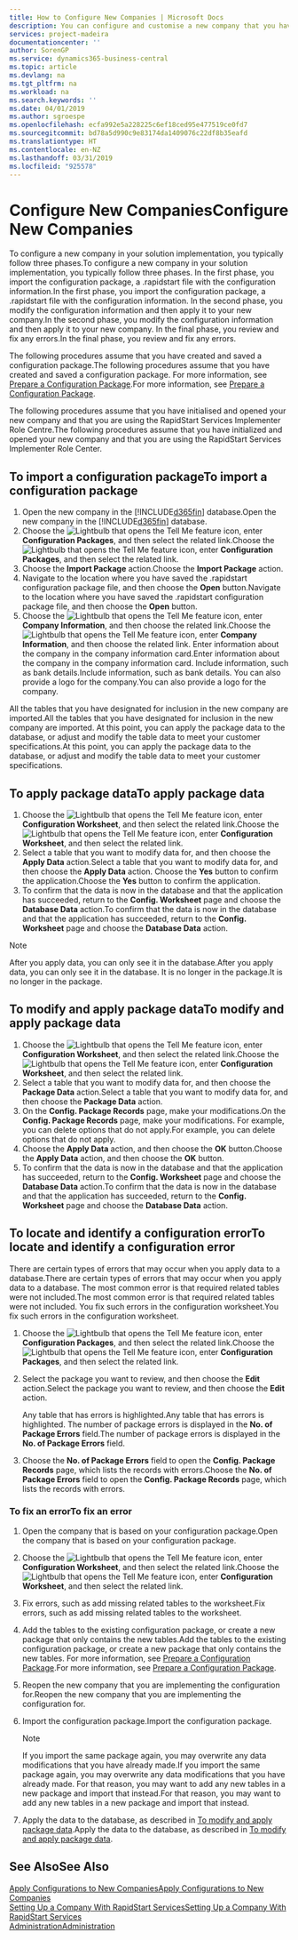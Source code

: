 ```yaml
---
title: How to Configure New Companies | Microsoft Docs
description: You can configure and customise a new company that you have created. To fine tune your implementation, you proceed in three phases to complete your configuration.
services: project-madeira
documentationcenter: ''
author: SorenGP
ms.service: dynamics365-business-central
ms.topic: article
ms.devlang: na
ms.tgt_pltfrm: na
ms.workload: na
ms.search.keywords: ''
ms.date: 04/01/2019
ms.author: sgroespe
ms.openlocfilehash: ecfa992e5a228225c6ef18ced95e477519ce0fd7
ms.sourcegitcommit: bd78a5d990c9e83174da1409076c22df8b35eafd
ms.translationtype: HT
ms.contentlocale: en-NZ
ms.lasthandoff: 03/31/2019
ms.locfileid: "925578"
---
```

# <a name="configure-new-companies"></a><span data-ttu-id="cc37d-104">Configure New Companies</span><span class="sxs-lookup"><span data-stu-id="cc37d-104">Configure New Companies</span></span>
<span data-ttu-id="cc37d-105">To configure a new company in your solution implementation, you typically follow three phases.</span><span class="sxs-lookup"><span data-stu-id="cc37d-105">To configure a new company in your solution implementation, you typically follow three phases.</span></span> <span data-ttu-id="cc37d-106">In the first phase, you import the configuration package, a .rapidstart file with the configuration information.</span><span class="sxs-lookup"><span data-stu-id="cc37d-106">In the first phase, you import the configuration package, a .rapidstart file with the configuration information.</span></span> <span data-ttu-id="cc37d-107">In the second phase, you modify the configuration information and then apply it to your new company.</span><span class="sxs-lookup"><span data-stu-id="cc37d-107">In the second phase, you modify the configuration information and then apply it to your new company.</span></span> <span data-ttu-id="cc37d-108">In the final phase, you review and fix any errors.</span><span class="sxs-lookup"><span data-stu-id="cc37d-108">In the final phase, you review and fix any errors.</span></span>  

<span data-ttu-id="cc37d-109">The following procedures assume that you have created and saved a configuration package.</span><span class="sxs-lookup"><span data-stu-id="cc37d-109">The following procedures assume that you have created and saved a configuration package.</span></span> <span data-ttu-id="cc37d-110">For more information, see [Prepare a Configuration Package](admin-how-to-prepare-a-configuration-package.md).</span><span class="sxs-lookup"><span data-stu-id="cc37d-110">For more information, see [Prepare a Configuration Package](admin-how-to-prepare-a-configuration-package.md).</span></span>  

<span data-ttu-id="cc37d-111">The following procedures assume that you have initialised and opened your new company and that you are using the RapidStart Services Implementer Role Centre.</span><span class="sxs-lookup"><span data-stu-id="cc37d-111">The following procedures assume that you have initialized and opened your new company and that you are using the RapidStart Services Implementer Role Center.</span></span>

## <a name="to-import-a-configuration-package"></a><span data-ttu-id="cc37d-112">To import a configuration package</span><span class="sxs-lookup"><span data-stu-id="cc37d-112">To import a configuration package</span></span>  
1. <span data-ttu-id="cc37d-113">Open the new company in the [!INCLUDE[d365fin](includes/d365fin_md.md)] database.</span><span class="sxs-lookup"><span data-stu-id="cc37d-113">Open the new company in the [!INCLUDE[d365fin](includes/d365fin_md.md)] database.</span></span>  
2. <span data-ttu-id="cc37d-114">Choose the ![Lightbulb that opens the Tell Me feature](media/ui-search/search_small.png "Tell me what you want to do") icon, enter **Configuration Packages**, and then select the related link.</span><span class="sxs-lookup"><span data-stu-id="cc37d-114">Choose the ![Lightbulb that opens the Tell Me feature](media/ui-search/search_small.png "Tell me what you want to do") icon, enter **Configuration Packages**, and then select the related link.</span></span>  
3. <span data-ttu-id="cc37d-115">Choose the **Import Package** action.</span><span class="sxs-lookup"><span data-stu-id="cc37d-115">Choose the **Import Package** action.</span></span>  
4. <span data-ttu-id="cc37d-116">Navigate to the location where you have saved the .rapidstart configuration package file, and then choose the **Open** button.</span><span class="sxs-lookup"><span data-stu-id="cc37d-116">Navigate to the location where you have saved the .rapidstart configuration package file, and then choose the **Open** button.</span></span>  
5. <span data-ttu-id="cc37d-117">Choose the ![Lightbulb that opens the Tell Me feature](media/ui-search/search_small.png "Tell me what you want to do") icon, enter **Company Information**, and then choose the related link.</span><span class="sxs-lookup"><span data-stu-id="cc37d-117">Choose the ![Lightbulb that opens the Tell Me feature](media/ui-search/search_small.png "Tell me what you want to do") icon, enter **Company Information**, and then choose the related link.</span></span> <span data-ttu-id="cc37d-118">Enter information about the company in the company information card.</span><span class="sxs-lookup"><span data-stu-id="cc37d-118">Enter information about the company in the company information card.</span></span> <span data-ttu-id="cc37d-119">Include information, such as bank details.</span><span class="sxs-lookup"><span data-stu-id="cc37d-119">Include information, such as bank details.</span></span> <span data-ttu-id="cc37d-120">You can also provide a logo for the company.</span><span class="sxs-lookup"><span data-stu-id="cc37d-120">You can also provide a logo for the company.</span></span>  

<span data-ttu-id="cc37d-121">All the tables that you have designated for inclusion in the new company are imported.</span><span class="sxs-lookup"><span data-stu-id="cc37d-121">All the tables that you have designated for inclusion in the new company are imported.</span></span> <span data-ttu-id="cc37d-122">At this point, you can apply the package data to the database, or adjust and modify the table data to meet your customer specifications.</span><span class="sxs-lookup"><span data-stu-id="cc37d-122">At this point, you can apply the package data to the database, or adjust and modify the table data to meet your customer specifications.</span></span>  

## <a name="to-apply-package-data"></a><span data-ttu-id="cc37d-123">To apply package data</span><span class="sxs-lookup"><span data-stu-id="cc37d-123">To apply package data</span></span>  
1. <span data-ttu-id="cc37d-124">Choose the ![Lightbulb that opens the Tell Me feature](media/ui-search/search_small.png "Tell me what you want to do") icon, enter **Configuration Worksheet**, and then select the related link.</span><span class="sxs-lookup"><span data-stu-id="cc37d-124">Choose the ![Lightbulb that opens the Tell Me feature](media/ui-search/search_small.png "Tell me what you want to do") icon, enter **Configuration Worksheet**, and then select the related link.</span></span>  
2. <span data-ttu-id="cc37d-125">Select a table that you want to modify data for, and then choose the **Apply Data** action.</span><span class="sxs-lookup"><span data-stu-id="cc37d-125">Select a table that you want to modify data for, and then choose the **Apply Data** action.</span></span> <span data-ttu-id="cc37d-126">Choose the **Yes** button to confirm the application.</span><span class="sxs-lookup"><span data-stu-id="cc37d-126">Choose the **Yes** button to confirm the application.</span></span>
3. <span data-ttu-id="cc37d-127">To confirm that the data is now in the database and that the application has succeeded, return to the **Config. Worksheet** page and choose the **Database Data** action.</span><span class="sxs-lookup"><span data-stu-id="cc37d-127">To confirm that the data is now in the database and that the application has succeeded, return to the **Config. Worksheet** page and choose the **Database Data** action.</span></span>  

> [!NOTE]  
>  <span data-ttu-id="cc37d-128">After you apply data, you can only see it in the database.</span><span class="sxs-lookup"><span data-stu-id="cc37d-128">After you apply data, you can only see it in the database.</span></span> <span data-ttu-id="cc37d-129">It is no longer in the package.</span><span class="sxs-lookup"><span data-stu-id="cc37d-129">It is no longer in the package.</span></span>  

## <a name="to-modify-and-apply-package-data"></a><span data-ttu-id="cc37d-130">To modify and apply package data</span><span class="sxs-lookup"><span data-stu-id="cc37d-130">To modify and apply package data</span></span>  
1. <span data-ttu-id="cc37d-131">Choose the ![Lightbulb that opens the Tell Me feature](media/ui-search/search_small.png "Tell me what you want to do") icon, enter **Configuration Worksheet**, and then select the related link.</span><span class="sxs-lookup"><span data-stu-id="cc37d-131">Choose the ![Lightbulb that opens the Tell Me feature](media/ui-search/search_small.png "Tell me what you want to do") icon, enter **Configuration Worksheet**, and then select the related link.</span></span>  
2. <span data-ttu-id="cc37d-132">Select a table that you want to modify data for, and then choose the **Package Data** action.</span><span class="sxs-lookup"><span data-stu-id="cc37d-132">Select a table that you want to modify data for, and then choose the **Package Data** action.</span></span>  
3. <span data-ttu-id="cc37d-133">On the **Config. Package Records** page, make your modifications.</span><span class="sxs-lookup"><span data-stu-id="cc37d-133">On the **Config. Package Records** page, make your modifications.</span></span> <span data-ttu-id="cc37d-134">For example, you can delete options that do not apply.</span><span class="sxs-lookup"><span data-stu-id="cc37d-134">For example, you can delete options that do not apply.</span></span>  
4. <span data-ttu-id="cc37d-135">Choose the **Apply Data** action, and then choose the **OK** button.</span><span class="sxs-lookup"><span data-stu-id="cc37d-135">Choose the **Apply Data** action, and then choose the **OK** button.</span></span>  
5. <span data-ttu-id="cc37d-136">To confirm that the data is now in the database and that the application has succeeded, return to the **Config. Worksheet** page and choose the **Database Data** action.</span><span class="sxs-lookup"><span data-stu-id="cc37d-136">To confirm that the data is now in the database and that the application has succeeded, return to the **Config. Worksheet** page and choose the **Database Data** action.</span></span>  

## <a name="to-locate-and-identify-a-configuration-error"></a><span data-ttu-id="cc37d-137">To locate and identify a configuration error</span><span class="sxs-lookup"><span data-stu-id="cc37d-137">To locate and identify a configuration error</span></span>  
<span data-ttu-id="cc37d-138">There are certain types of errors that may occur when you apply data to a database.</span><span class="sxs-lookup"><span data-stu-id="cc37d-138">There are certain types of errors that may occur when you apply data to a database.</span></span> <span data-ttu-id="cc37d-139">The most common error is that required related tables were not included.</span><span class="sxs-lookup"><span data-stu-id="cc37d-139">The most common error is that required related tables were not included.</span></span> <span data-ttu-id="cc37d-140">You fix such errors in the configuration worksheet.</span><span class="sxs-lookup"><span data-stu-id="cc37d-140">You fix such errors in the configuration worksheet.</span></span>

1. <span data-ttu-id="cc37d-141">Choose the ![Lightbulb that opens the Tell Me feature](media/ui-search/search_small.png "Tell me what you want to do") icon, enter **Configuration Packages**, and then select the related link.</span><span class="sxs-lookup"><span data-stu-id="cc37d-141">Choose the ![Lightbulb that opens the Tell Me feature](media/ui-search/search_small.png "Tell me what you want to do") icon, enter **Configuration Packages**, and then select the related link.</span></span>  
2. <span data-ttu-id="cc37d-142">Select the package you want to review, and then choose the **Edit** action.</span><span class="sxs-lookup"><span data-stu-id="cc37d-142">Select the package you want to review, and then choose the **Edit** action.</span></span>  

    <span data-ttu-id="cc37d-143">Any table that has errors is highlighted.</span><span class="sxs-lookup"><span data-stu-id="cc37d-143">Any table that has errors is highlighted.</span></span> <span data-ttu-id="cc37d-144">The number of package errors is displayed in the **No. of Package Errors** field.</span><span class="sxs-lookup"><span data-stu-id="cc37d-144">The number of package errors is displayed in the **No. of Package Errors** field.</span></span>  

3. <span data-ttu-id="cc37d-145">Choose the **No. of Package Errors** field to open the **Config. Package Records** page, which lists the records with errors.</span><span class="sxs-lookup"><span data-stu-id="cc37d-145">Choose the **No. of Package Errors** field to open the **Config. Package Records** page, which lists the records with errors.</span></span>  

### <a name="to-fix-an-error"></a><span data-ttu-id="cc37d-146">To fix an error</span><span class="sxs-lookup"><span data-stu-id="cc37d-146">To fix an error</span></span>  
1. <span data-ttu-id="cc37d-147">Open the company that is based on your configuration package.</span><span class="sxs-lookup"><span data-stu-id="cc37d-147">Open the company that is based on your configuration package.</span></span>  
2. <span data-ttu-id="cc37d-148">Choose the ![Lightbulb that opens the Tell Me feature](media/ui-search/search_small.png "Tell me what you want to do") icon, enter **Configuration Worksheet**, and then select the related link.</span><span class="sxs-lookup"><span data-stu-id="cc37d-148">Choose the ![Lightbulb that opens the Tell Me feature](media/ui-search/search_small.png "Tell me what you want to do") icon, enter **Configuration Worksheet**, and then select the related link.</span></span>  
3. <span data-ttu-id="cc37d-149">Fix errors, such as add missing related tables to the worksheet.</span><span class="sxs-lookup"><span data-stu-id="cc37d-149">Fix errors, such as add missing related tables to the worksheet.</span></span>  
4. <span data-ttu-id="cc37d-150">Add the tables to the existing configuration package, or create a new package that only contains the new tables.</span><span class="sxs-lookup"><span data-stu-id="cc37d-150">Add the tables to the existing configuration package, or create a new package that only contains the new tables.</span></span> <span data-ttu-id="cc37d-151">For more information, see [Prepare a Configuration Package](admin-how-to-prepare-a-configuration-package.md).</span><span class="sxs-lookup"><span data-stu-id="cc37d-151">For more information, see [Prepare a Configuration Package](admin-how-to-prepare-a-configuration-package.md).</span></span>  
5. <span data-ttu-id="cc37d-152">Reopen the new company that you are implementing the configuration for.</span><span class="sxs-lookup"><span data-stu-id="cc37d-152">Reopen the new company that you are implementing the configuration for.</span></span>  
6. <span data-ttu-id="cc37d-153">Import the configuration package.</span><span class="sxs-lookup"><span data-stu-id="cc37d-153">Import the configuration package.</span></span>  

    > [!NOTE]  
    >  <span data-ttu-id="cc37d-154">If you import the same package again, you may overwrite any data modifications that you have already made.</span><span class="sxs-lookup"><span data-stu-id="cc37d-154">If you import the same package again, you may overwrite any data modifications that you have already made.</span></span> <span data-ttu-id="cc37d-155">For that reason, you may want to add any new tables in a new package and import that instead.</span><span class="sxs-lookup"><span data-stu-id="cc37d-155">For that reason, you may want to add any new tables in a new package and import that instead.</span></span>  

7. <span data-ttu-id="cc37d-156">Apply the data to the database, as described in [To modify and apply package data](admin-how-to-configure-new-companies.md#to-modify-and-apply-package-data).</span><span class="sxs-lookup"><span data-stu-id="cc37d-156">Apply the data to the database, as described in [To modify and apply package data](admin-how-to-configure-new-companies.md#to-modify-and-apply-package-data).</span></span>

## <a name="see-also"></a><span data-ttu-id="cc37d-157">See Also</span><span class="sxs-lookup"><span data-stu-id="cc37d-157">See Also</span></span>  
[<span data-ttu-id="cc37d-158">Apply Configurations to New Companies</span><span class="sxs-lookup"><span data-stu-id="cc37d-158">Apply Configurations to New Companies</span></span>](admin-apply-configuration-to-new-companies.md)  
[<span data-ttu-id="cc37d-159">Setting Up a Company With RapidStart Services</span><span class="sxs-lookup"><span data-stu-id="cc37d-159">Setting Up a Company With RapidStart Services</span></span>](admin-set-up-a-company-with-rapidstart.md)  
[<span data-ttu-id="cc37d-160">Administration</span><span class="sxs-lookup"><span data-stu-id="cc37d-160">Administration</span></span>](admin-setup-and-administration.md)
